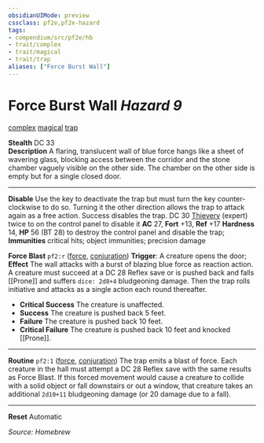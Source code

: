 ```yaml
---
obsidianUIMode: preview
cssclass: pf2e,pf2e-hazard
tags:
- compendium/src/pf2e/hb
- trait/complex
- trait/magical
- trait/trap
aliases: ["Force Burst Wall"]
---
```

# Force Burst Wall *Hazard 9*  
[complex](3-rules/trait_reference/complex.md "Complex Hazard Trait") [magical](3-rules/trait_reference/magical.md "Magical Item Trait")  [trap](3-rules/trait_reference/trap.md "Trap Hazard Trait")  

**Stealth** DC 33  
**Description** A flaring, translucent wall of blue force hangs like a sheet of wavering glass, blocking access between the corridor and the stone chamber vaguely visible on the other side. The chamber on the other side is empty but for a single closed door.

---
**Disable** Use the key to deactivate the trap but must turn the key counter-clockwise to do so. Turning it the other direction allows the trap to attack again as a free action. Success disables the trap. DC 30 [Thievery](../../../skills.md#Thievery) (expert) twice to on the control panel to disable it
**AC** 27, **Fort** +13, **Ref** +17
**Hardness** 14, **HP** 56 (BT 28) to destroy the control panel and disable the trap; **Immunities** critical hits; object immunities; precision damage

**Force Blast** `pf2:r` ([force](3-Rules/trait_reference/force.md), [conjuration](3-Rules/trait_reference/conjuration.md)) **Trigger**: A creature opens the door; **Effect** The wall attacks with a burst of blazing blue force as reaction action. A creature must succeed at a DC 28 Reflex save or is pushed back and falls [[Prone]] and suffers `dice: 2d8+4` bludgeoning damage. Then the trap rolls initiative and attacks as a single action each round thereafter.
- **Critical Success** The creature is unaffected.
- **Success** The creature is pushed back 5 feet.
- **Failure** The creature is pushed back 10 feet.
- **Critical Failure** The creature is pushed back 10 feet and knocked [[Prone]].

---
**Routine** `pf2:1` ([force](3-Rules/trait_reference/force.md), [conjuration](3-Rules/trait_reference/conjuration.md)) The trap emits a blast of force. Each creature in the hall must attempt a DC 28 Reflex save with the same results as Force Blast. If this forced movement would cause a creature to collide with a solid object or fall downstairs or out a window, that creature takes an additional `2d10+11` bludgeoning damage (or 20 damage due to a fall).

---
**Reset** Automatic

*Source: Homebrew*
